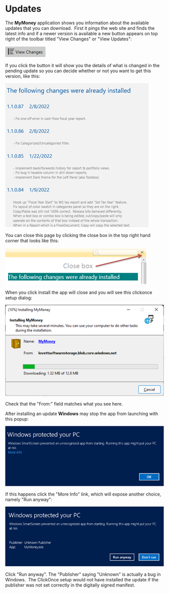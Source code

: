 # Updates

The **MyMoney**  application shows you information about the available updates that you can download.  First it pings the web site and finds the latest info and if a newer version is available a new button appears on top right of the toolbar titled "View Changes" or "View Updates":

![](../Images/Updates.png)

If you click the button it will show you the details of what is changed in the pending update so you can decide whether or not you want to get this version, like this:

![](../Images/Updates1.png)

You can close this page by clicking the close box in the top right hand corner that looks like this:

![](../Images/Updates2.png)

When you click Install the app will close and you will see this clickonce setup dialog:

![](../Images/Updates3.png)

Check that the "From:" field matches what you see here.

After installing an update **Windows** may stop the app from launching with this popup:

![](../Images/Updates4.png)

If this happens click the "More Info" link, which will expose another choice, namely "Run anyway":

![](../Images/Updates5.png)

Click "Run anyway". The "Publisher" saying "Unknown" is actually a bug in Windows.  The ClickOnce setup would not have installed the update if the publisher was not set correctly in the digitally signed manifest.



